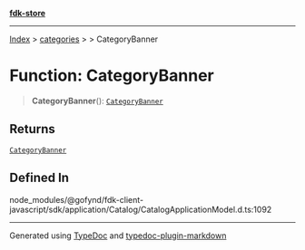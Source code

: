 [**fdk-store**](../../../README.md)
***

[Index](../../../API.md) > [categories](../../README.md) > [<internal>](../README.md) > CategoryBanner

# Function: CategoryBanner

> **CategoryBanner**(): [`CategoryBanner`](../type-aliases/type-alias.CategoryBanner.md)

## Returns

[`CategoryBanner`](../type-aliases/type-alias.CategoryBanner.md)

## Defined In

node\_modules/@gofynd/fdk-client-javascript/sdk/application/Catalog/CatalogApplicationModel.d.ts:1092

***
Generated using [TypeDoc](https://typedoc.org/) and [typedoc-plugin-markdown](https://www.npmjs.com/package/typedoc-plugin-markdown)
